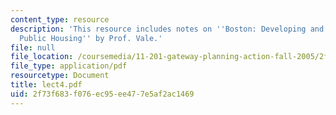 ```yaml
---
content_type: resource
description: 'This resource includes notes on ''Boston: Developing and Redeveloping
  Public Housing'' by Prof. Vale.'
file: null
file_location: /coursemedia/11-201-gateway-planning-action-fall-2005/2f73f683f076ec95ee477e5af2ac1469_lect4.pdf
file_type: application/pdf
resourcetype: Document
title: lect4.pdf
uid: 2f73f683-f076-ec95-ee47-7e5af2ac1469
---
```

